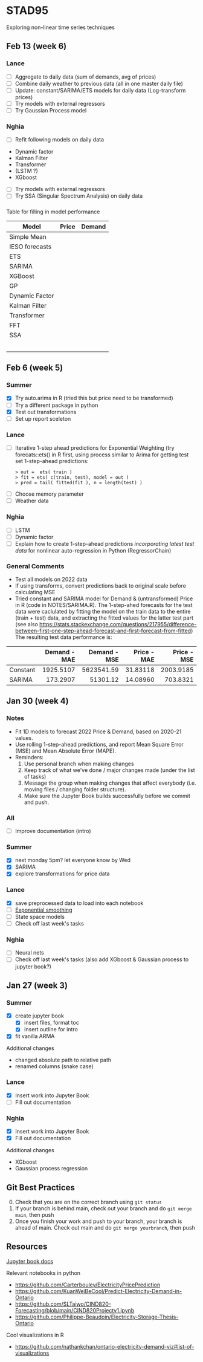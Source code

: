 # STAD95
Exploring non-linear time series techniques

## Feb 13 (week 6)

### Lance
- [ ] Aggregate to daily data (sum of demands, avg of prices) 
- [ ] Combine daily weather to previous data (all in one master daily file)
- [ ] Update: constant/SARIMA/ETS models for daily data (Log-transform prices)
- [ ] Try models with external regressors
- [ ] Try Gaussian Process model

### Nghia
- [ ] Refit following models on daily data
- Dynamic factor
- Kalman Filter 
- Transformer 
- (LSTM ?)
- XGboost
- [ ] Try models with external regressors
- [ ] Try SSA (Singular Spectrum Analysis) on daily data

#####
Table for filling in model performance

| Model          | Price | Demand |
|----------------|-------|--------|
| Simple Mean    |       |        |
| IESO forecasts |       |        |
| ETS            |       |        |
| SARIMA         |       |        |
| XGBoost        |       |        |
| GP             |       |        |
| Dynamic Factor |       |        |
| Kalman Filter  |       |        |
| Transformer    |       |        |
| FFT            |       |        |
| SSA            |       |        |
|                |       |        |
|                |       |        |
|                |       |        |
|                |       |        |
|                |       |        |

## Feb 6 (week 5)

### Summer
- [X] Try auto.arima in R (tried this but price need to be transformed)
- [ ] Try a different package in python
- [X] Test out transformations
- [ ] Set up report sceleton 

### Lance
- [ ] Iterative 1-step ahead predictions for Exponential Weighting 
    (try forecats::ets() in R first, using process similar to  Arima for getting test set 1-step-ahead predictions: 
    ```
    > out =  ets( train )
    > fit = ets( c(train, test), model = out )
    > pred = tail( fitted(fit ), n = length(test) )
    ```
- [ ] Choose memory parameter
- [ ] Weather data

### Nghia
- [ ] LSTM
- [ ] Dynamic factor
- [ ] Explain how to create 1-step-ahead predictions *incorporating latest test data* for nonlinear auto-regression in Python (RegressorChain)

### General Comments

- Test all models on 2022 data
- If using transforms, convert predictions back to original scale before calculating MSE
- Tried constant and SARIMA model for Demand & (untransformed) Price in R (code in NOTES/SARIMA.R).
  The 1-step-ahed forecasts for the test data were caclulated by fitting the model on the train data 
  to the entire (train + test) data, and extracting the fitted values for the latter test part
  (see also https://stats.stackexchange.com/questions/217955/difference-between-first-one-step-ahead-forecast-and-first-forecast-from-fitted)
  The resulting test data performance is:

|         |      Demand - MAE|      Demand - MSE|      Price - MAE|    Price - MSE|
|:--------|-----------------:|-----------------:|----------------:|--------------:|
|Constant |         1925.5107|        5623541.59|         31.83118|      2003.9185|
|SARIMA   |          173.2907|          51301.12|         14.08960|       703.8321|


## Jan 30 (week 4)

### Notes
- Fit 1D models to forecast 2022 Price & Demand, based on 2020-21 values. 
- Use rolling 1-step-ahead predictions, and report Mean Square Error (MSE) and Mean Absolute Error (MAPE).
- Reminders:
  1. Use personal branch when making changes
  2. Keep track of what we've done / major changes made (under the list of tasks)
  3. Message the group when making changes that affect everybody (i.e. moving files / changing folder structure). 
  4. Make sure the Jupyter Book builds successfully before we commit and push.

### All
- [ ] Improve documentation (intro)

### Summer  
- [X] next monday 5pm? let everyone know by Wed
- [X] SARIMA
- [X] explore transformations for price data

### Lance
- [x] save preprocessed data to load into each notebook
- [ ] [Exponential smoothing](https://www.statsmodels.org/dev/generated/statsmodels.tsa.holtwinters.ExponentialSmoothing.html)
- [ ] State space models
- [ ] Check off last week's tasks

### Nghia
- [ ] Neural nets
- [ ] Check off last week's tasks (also add XGboost & Gaussian process to jupyter book?)

## Jan 27 (week 3)

### Summer
- [x] create jupyter book
  - [x] insert files, format toc
  - [x] insert outline for intro
- [x] fit vanilla ARMA

Additional changes
- changed absolute path to relative path
- renamed columns (snake case)

### Lance
- [X] Insert work into Jupyter Book
- [ ] Fill out documentation

### Nghia
- [x] Insert work into Jupyter Book
- [x] Fill out documentation

Additional changes
- XGboost
- Gaussian process regression

## Git Best Practices

0. Check that you are on the correct branch using `git status`
1. If your branch is behind main, check out your branch and do `git merge main`, then push
2. Once you finish your work and push to your branch, your branch is ahead of main. Check out main and do `git merge yourbranch`, then push

## Resources

[Jupyter book docs](https://jupyterbook.org/en/stable/basics/organize.html)

Relevant notebooks in python
  - https://github.com/Carterbouley/ElectricityPricePrediction
  - https://github.com/KuanWeiBeCool/Predict-Electricity-Demand-in-Ontario
  - https://github.com/SLTaiwo/CIND820-Forecasting/blob/main/CIND820Projectv1.ipynb
  - https://github.com/Philippe-Beaudoin/Electricity-Storage-Thesis-Ontario

Cool visualizations in R
  - https://github.com/nathankchan/ontario-electricity-demand-viz#list-of-visualizations
